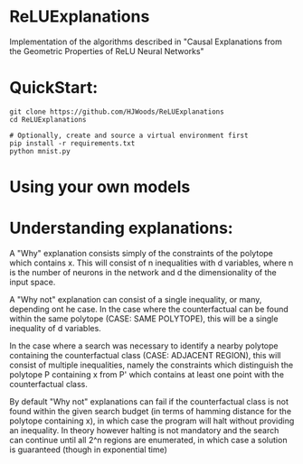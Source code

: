 # ReLUExplanations
Implementation of the algorithms described in "Causal Explanations from the Geometric Properties of ReLU Neural Networks"

# QuickStart:
```
git clone https://github.com/HJWoods/ReLUExplanations
cd ReLUExplanations

# Optionally, create and source a virtual environment first
pip install -r requirements.txt
python mnist.py
```

# Using your own models


# Understanding explanations:
A "Why" explanation consists simply of the constraints of the polytope which contains x.
This will consist of n inequalities with d variables, where n is the number of neurons in the network and d the dimensionality of
the input space.

A "Why not" explanation can consist of a single inequality, or many, depending ont he case.
In the case where the counterfactual can be found within the same polytope (CASE: SAME POLYTOPE), this will be a single
inequality of d variables.

In the case where a search was necessary to identify a nearby polytope containing the counterfactual class (CASE: ADJACENT REGION), this will consist of multiple inequalities, namely the constraints which distinguish the polytope P containing x from P' which contains at least one point with the counterfactual class.

By default "Why not" explanations can fail if the counterfactual class is not found within the given search budget (in terms of hamming distance for the polytope containing x), in which case the program will halt without providing an inequality. In theory however halting is not mandatory and the search can continue until all 2^n regions are enumerated, in which case a solution is guaranteed (though in exponential time)